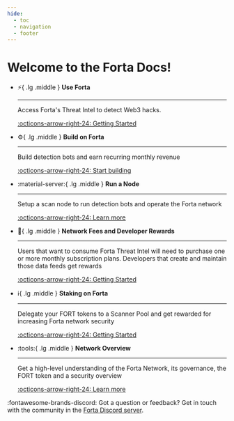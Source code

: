 ```yaml
---
hide:
  - toc
  - navigation
  - footer
---
```


# Welcome to the Forta Docs!

<div class="grid cards" markdown>


-   :zap:{ .lg .middle } __Use Forta__

    ---

    Access Forta's Threat Intel to detect Web3 hacks.

    [:octicons-arrow-right-24: Getting Started](getting-started.md)

-   :gear:{ .lg .middle } __Build on Forta__

    ---

    Build detection bots and earn recurring monthly revenue

    [:octicons-arrow-right-24: Start building](intro-to-bot-dev.md )

-   :material-server:{ .lg .middle } __Run a Node__

    ---
    Setup a scan node to run detection bots and operate the Forta network

    [:octicons-arrow-right-24: Learn more](scan-node/introduction.md)

-   :bank:{ .lg .middle } __Network Fees and Developer Rewards__

    ---

    Users that want to consume Forta Threat Intel will need to purchase one or more monthly subscription plans. Developers that create and maintain those data feeds get rewards

    [:octicons-arrow-right-24: Getting Started](fees-why.md)

-   :information_source:{ .lg .middle } __Staking on Forta__

    ---

    Delegate your FORT tokens to a Scanner Pool and get rewarded for increasing Forta network security

    [:octicons-arrow-right-24: Getting Started](delegated-staking-introduction.md)

-   :tools:{ .lg .middle } __Network Overview__

    ---

    Get a high-level understanding of the Forta Network, its governance, the FORT token and a security overview

    [:octicons-arrow-right-24: Learn more](network-overview.md)


  


</div>


:fontawesome-brands-discord: Got a question or feedback? Get in touch with the community in the [Forta Discord server](https://discord.com).<br><br>
